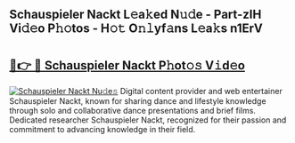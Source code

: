 ## Schauspieler Nackt L𝚎a𝚔ed N𝚞𝚍e - Part-zIH Vi𝚍𝚎o P𝚑𝚘tos - H𝚘𝚝 O𝚗𝚕yf𝚊ns L𝚎a𝚔s n1ErV

# <h2><a href="http://kf4eyap.oniu.top/?m=Schauspieler+Nackt">🔗👉 🔴 Schauspieler Nackt P𝚑ot𝚘𝚜 V𝚒d𝚎o</a></h2>

[![Schauspieler Nackt Nu𝚍e𝚜](https://i.imgur.com/0qMVB7G.gif)](http://kf4eyap.oniu.top/?m=Schauspieler+Nackt)
Digital content provider and web entertainer Schauspieler Nackt, known for sharing dance and lifestyle knowledge through solo and collaborative dance presentations and brief films. Dedicated researcher Schauspieler Nackt, recognized for their passion and commitment to advancing knowledge in their field.  
